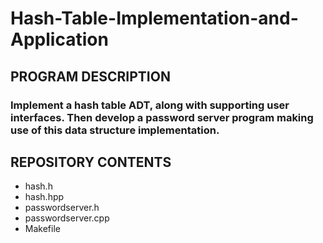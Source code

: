 # Hash-Table-Implementation-and-Application

## PROGRAM DESCRIPTION
###  Implement a hash table ADT, along with supporting user interfaces. Then develop a password server program making use of this data structure implementation.

## REPOSITORY CONTENTS
- hash.h
- hash.hpp
- passwordserver.h
- passwordserver.cpp
- Makefile
